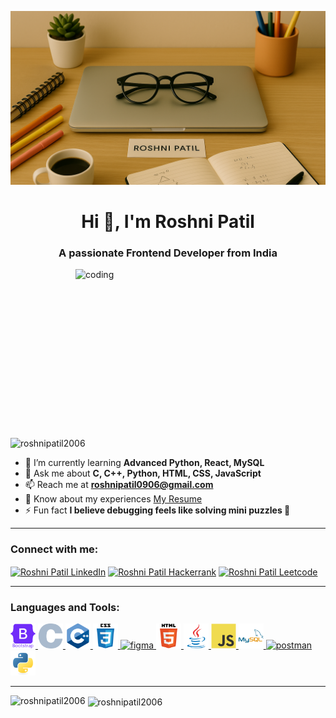 <p align="center"> <img src="my.png" alt="roshnipatil2006" /> </p>

<h1 align="center">Hi 👋, I'm Roshni Patil</h1>
<h3 align="center">A passionate Frontend Developer from India</h3>

<img align="right" alt="coding" width="400" height="270" src="https://i.pinimg.com/originals/e7/26/c7/e726c74ac081eed50feee1433d12c998.gif">

<p align="left"> <img src="https://komarev.com/ghpvc/?username=roshnipatil2006&label=Profile%20views&color=0e75b6&style=flat" alt="roshnipatil2006" /> </p>

- 🌱 I’m currently learning **Advanced Python, React, MySQL**
- 💬 Ask me about **C, C++, Python, HTML, CSS, JavaScript**
- 📫 Reach me at **roshnipatil0906@gmail.com**
- 📄 Know about my experiences [My Resume](https://drive.google.com/file/d/1ceYzNm4UC-kmZfSkCKwdusIoerUVNECL/view?usp=sharing)
- ⚡ Fun fact **I believe debugging feels like solving mini puzzles 🧩**

---

<h3 align="left">Connect with me:</h3>
<p align="left">
<a href="https://www.linkedin.com/in/roshni-patil-04881528b/" target="blank"><img align="center" src="https://raw.githubusercontent.com/rahuldkjain/github-profile-readme-generator/master/src/images/icons/Social/linked-in-alt.svg" alt="Roshni Patil LinkedIn" height="30" width="40" /></a>
<a href="https://www.hackerrank.com/profile/roshnipatil0906" target="blank"><img align="center" src="https://raw.githubusercontent.com/rahuldkjain/github-profile-readme-generator/master/src/images/icons/Social/hackerrank.svg" alt="Roshni Patil Hackerrank" height="30" width="40" /></a>
<a href="https://leetcode.com/u/roshni_p0906/" target="blank"><img align="center" src="https://raw.githubusercontent.com/rahuldkjain/github-profile-readme-generator/master/src/images/icons/Social/leet-code.svg" alt="Roshni Patil Leetcode" height="30" width="40" /></a>
</p>

---

<h3 align="left">Languages and Tools:</h3>
<p align="left"> 
<a href="https://getbootstrap.com" target="_blank" rel="noreferrer"> <img src="https://raw.githubusercontent.com/devicons/devicon/master/icons/bootstrap/bootstrap-plain-wordmark.svg" alt="bootstrap" width="40" height="40"/> </a> 
<a href="https://www.cprogramming.com/" target="_blank" rel="noreferrer"> <img src="https://raw.githubusercontent.com/devicons/devicon/master/icons/c/c-original.svg" alt="c" width="40" height="40"/> </a> 
<a href="https://www.w3schools.com/cpp/" target="_blank" rel="noreferrer"> <img src="https://raw.githubusercontent.com/devicons/devicon/master/icons/cplusplus/cplusplus-original.svg" alt="cplusplus" width="40" height="40"/> </a> 
<a href="https://www.w3schools.com/css/" target="_blank" rel="noreferrer"> <img src="https://raw.githubusercontent.com/devicons/devicon/master/icons/css3/css3-original-wordmark.svg" alt="css3" width="40" height="40"/> </a> 
<a href="https://www.figma.com/" target="_blank" rel="noreferrer"> <img src="https://www.vectorlogo.zone/logos/figma/figma-icon.svg" alt="figma" width="40" height="40"/> </a> 
<a href="https://www.w3.org/html/" target="_blank" rel="noreferrer"> <img src="https://raw.githubusercontent.com/devicons/devicon/master/icons/html5/html5-original-wordmark.svg" alt="html5" width="40" height="40"/> </a> 
<a href="https://www.java.com" target="_blank" rel="noreferrer"> <img src="https://raw.githubusercontent.com/devicons/devicon/master/icons/java/java-original.svg" alt="java" width="40" height="40"/> </a> 
<a href="https://developer.mozilla.org/en-US/docs/Web/JavaScript" target="_blank" rel="noreferrer"> <img src="https://raw.githubusercontent.com/devicons/devicon/master/icons/javascript/javascript-original.svg" alt="javascript" width="40" height="40"/> </a> 
<a href="https://www.mysql.com/" target="_blank" rel="noreferrer"> <img src="https://raw.githubusercontent.com/devicons/devicon/master/icons/mysql/mysql-original-wordmark.svg" alt="mysql" width="40" height="40"/> </a> 
<a href="https://postman.com" target="_blank" rel="noreferrer"> <img src="https://www.vectorlogo.zone/logos/getpostman/getpostman-icon.svg" alt="postman" width="40" height="40"/> </a> 
<a href="https://www.python.org" target="_blank" rel="noreferrer"> <img src="https://raw.githubusercontent.com/devicons/devicon/master/icons/python/python-original.svg" alt="python" width="40" height="40"/> </a> 
</p>

---

<p><img align="left" src="https://github-readme-stats.vercel.app/api/top-langs?username=roshnipatil2006&show_icons=true&locale=en&layout=compact" alt="roshnipatil2006" /></p>

<p>&nbsp;<img align="center" src="https://github-readme-stats.vercel.app/api?username=roshnipatil2006&show_icons=true&locale=en" alt="roshnipatil2006" /></p>
